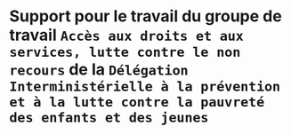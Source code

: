 # Support pour le travail du groupe de travail `Accès aux droits et aux services, lutte contre le non recours` de la `Délégation Interministérielle à la prévention et à la lutte contre la pauvreté des enfants et des jeunes`

